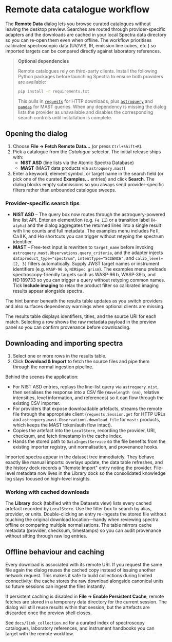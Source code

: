 # Remote data catalogue workflow

The **Remote Data** dialog lets you browse curated catalogues without leaving the
desktop preview. Searches are routed through provider-specific adapters and the
downloads are cached in your local Spectra data directory so you can re-open
them even when offline. The workflow prioritises calibrated spectroscopic data
(UV/VIS, IR, emission line cubes, etc.) so imported targets can be compared
directly against laboratory references.

> **Optional dependencies**
>
> Remote catalogues rely on third-party clients. Install the following Python
> packages before launching Spectra to ensure both providers are available:
>
> ```bash
> pip install -r requirements.txt
> ```
>
> This pulls in [`requests`](https://docs.python-requests.org/) for HTTP
> downloads, plus [`astroquery`](https://astroquery.readthedocs.io/) and
> [`pandas`](https://pandas.pydata.org/) for MAST queries. When any dependency
> is missing the dialog lists the provider as unavailable and disables the
> corresponding search controls until installation is complete.

## Opening the dialog

1. Choose **File → Fetch Remote Data…** (or press `Ctrl+Shift+R`).
2. Pick a catalogue from the *Catalogue* selector. The initial release ships
   with:
   - **NIST ASD** (line lists via the Atomic Spectra Database)
   - **MAST** (MAST data products via `astroquery.mast`)
3. Enter a keyword, element symbol, or target name in the search field (or pick
   one of the curated **Examples…** entries) and click **Search**. The dialog
   blocks empty submissions so you always send provider-specific filters rather
   than unbounded catalogue sweeps.

### Provider-specific search tips

- **NIST ASD** – The query box now routes through the astroquery-powered line
  list API. Enter an element/ion (e.g. `Fe II`) or a transition label
  (`H-alpha`) and the dialog aggregates the returned lines into a single result
  with line counts and full metadata. The examples menu includes Fe II,
  Ca II K, and Hα shortcuts you can trigger without retyping the spectrum
  identifier.
- **MAST** – Free-text input is rewritten to `target_name` before invoking
  `astroquery.mast.Observations.query_criteria`, and the adapter injects
  `dataproduct_type="spectrum"`, `intentType="SCIENCE"`, and
  `calib_level=[2, 3]` filters automatically. Supply JWST target names or
  instrument identifiers (e.g. `WASP-96 b`, `NIRSpec grism`). The examples menu
  preloads spectroscopy-friendly targets such as WASP‑96 b, WASP‑39 b, and
  HD 189733 so you can trigger a query without retyping common names. Tick
  **Include imaging** to relax the product filter so calibrated imaging results
  appear alongside spectra.

The hint banner beneath the results table updates as you switch providers and
also surfaces dependency warnings when optional clients are missing.

The results table displays identifiers, titles, and the source URI for each
match. Selecting a row shows the raw metadata payload in the preview panel so
you can confirm provenance before downloading.

## Downloading and importing spectra

1. Select one or more rows in the results table.
2. Click **Download & Import** to fetch the source files and pipe them through
   the normal ingestion pipeline.

Behind the scenes the application:

* For NIST ASD entries, replays the line-list query via `astroquery.nist`, then
  serialises the response into a CSV file (`Wavelength (nm)`, relative
  intensities, level information, and references) so it can flow through the
  existing CSV importer.
* For providers that expose downloadable artefacts, streams the remote file
  through the appropriate client (`requests.Session.get` for HTTP URLs and
  `astroquery.mast.Observations.download_file` for `mast:` products, which keeps
  the MAST token/auth flow intact).
* Copies the artefact into the `LocalStore`, recording the provider, URI,
  checksum, and fetch timestamp in the cache index.
* Hands the stored path to `DataIngestService` so the file benefits from the
  existing importer registry, unit normalisation, and provenance hooks.

Imported spectra appear in the dataset tree immediately. They behave exactly
like manual imports: overlays update, the data table refreshes, and the history
dock records a "Remote Import" entry noting the provider. File-level metadata
now lives in the Library dock so the consolidated knowledge log stays focused
on high-level insights.

### Working with cached downloads

The **Library** dock (tabified with the Datasets view) lists every cached
artefact recorded by `LocalStore`. Use the filter box to search by alias,
provider, or units. Double-clicking an entry re-ingests the stored file without
touching the original download location—handy when reviewing spectra offline or
comparing multiple normalisations. The table mirrors cache metadata (provider,
checksum, timestamps) so you can audit provenance without sifting through raw
log entries.

## Offline behaviour and caching

Every download is associated with its remote URI. If you request the same file
again the dialog reuses the cached copy instead of issuing another network
request. This makes it safe to build collections during limited connectivity:
the cache stores the raw download alongside canonical units so future sessions
can ingest the files instantly.

If persistent caching is disabled in **File → Enable Persistent Cache**, remote
fetches are stored in a temporary data directory for the current session. The
dialog will still reuse results within that session, but the artefacts are
discarded once the preview shell closes.

See `docs/link_collection.md` for a curated index of spectroscopy catalogues,
laboratory references, and instrument handbooks you can target with the remote
workflow.
